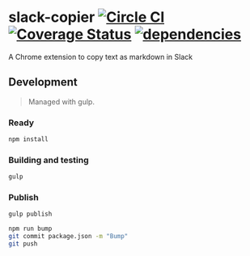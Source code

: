 # slack-copier [![Circle CI][circleci-image]][circleci-url] [![Coverage Status][coveralls-image]][coveralls-url] [![dependencies][dependencies-image]][dependencies-url]

A Chrome extension to copy text as markdown in Slack


## Development

> Managed with gulp.

### Ready

```sh
npm install
```

### Building and testing

```sh
gulp
```

### Publish

```sh
gulp publish

npm run bump
git commit package.json -m "Bump"
git push
```

[circleci-image]: https://img.shields.io/circleci/project/minodisk/slack-copier/master.svg?style=flat-square
[circleci-url]: https://circleci.com/gh/minodisk/slack-copier/tree/master
[coveralls-image]: https://img.shields.io/coveralls/minodisk/slack-copier.svg?style=flat-square
[coveralls-url]: https://coveralls.io/r/minodisk/slack-copier
[dependencies-image]: http://img.shields.io/david/minodisk/slack-copier.svg?style=flat-square
[dependencies-url]: https://david-dm.org/minodisk/slack-copier
